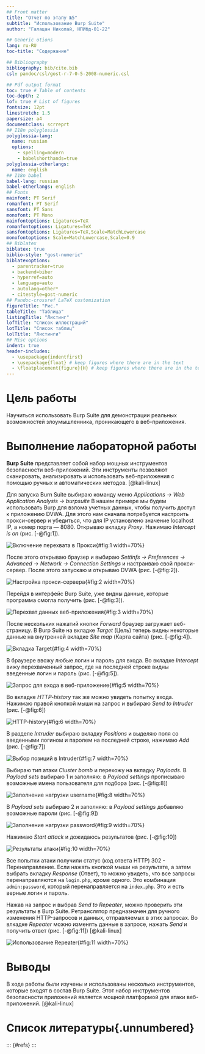 ```yaml
---
## Front matter
title: "Отчет по этапу №5"
subtitle: "Использование Burp Suite"
author: "Галацан Николай, НПИбд-01-22"

## Generic otions
lang: ru-RU
toc-title: "Содержание"

## Bibliography
bibliography: bib/cite.bib
csl: pandoc/csl/gost-r-7-0-5-2008-numeric.csl

## Pdf output format
toc: true # Table of contents
toc-depth: 2
lof: true # List of figures
fontsize: 12pt
linestretch: 1.5
papersize: a4
documentclass: scrreprt
## I18n polyglossia
polyglossia-lang:
  name: russian
  options:
	- spelling=modern
	- babelshorthands=true
polyglossia-otherlangs:
  name: english
## I18n babel
babel-lang: russian
babel-otherlangs: english
## Fonts
mainfont: PT Serif
romanfont: PT Serif
sansfont: PT Sans
monofont: PT Mono
mainfontoptions: Ligatures=TeX
romanfontoptions: Ligatures=TeX
sansfontoptions: Ligatures=TeX,Scale=MatchLowercase
monofontoptions: Scale=MatchLowercase,Scale=0.9
## Biblatex
biblatex: true
biblio-style: "gost-numeric"
biblatexoptions:
  - parentracker=true
  - backend=biber
  - hyperref=auto
  - language=auto
  - autolang=other*
  - citestyle=gost-numeric
## Pandoc-crossref LaTeX customization
figureTitle: "Рис."
tableTitle: "Таблица"
listingTitle: "Листинг"
lofTitle: "Список иллюстраций"
lotTitle: "Список таблиц"
lolTitle: "Листинги"
## Misc options
indent: true
header-includes:
  - \usepackage{indentfirst}
  - \usepackage{float} # keep figures where there are in the text
  - \floatplacement{figure}{H} # keep figures where there are in the text
---
```

# Цель работы

Научиться использовать Burp Suite для демонстрации реальных возможностей злоумышленника, проникающего в веб-приложения.

# Выполнение лабораторной работы

**Burp Suite** представляет собой набор мощных инструментов безопасности веб-приложений. Эти инструменты позволяют сканировать,
анализировать и использовать веб-приложения с помощью ручных и автоматических методов. [@kali-linux]

Для запуска Burn Suite выбираю команду меню *Applications -> Web Application Analysis -> burpsuite*
В нашем примере мы будем использовать Burp для взлома учетных данных, чтобы получить доступ к приложению DVWA. Для этого нам сначала потребуется настроить прокси-сервер и убедиться, что для IP установлено значение localhost IP, а номер порта — 8080.
Открываю вкладку *Proxy*. Нажимаю *Intercept is on* (рис. [-@fig:1]). 

![Включение перехвата в Прокси](image/1.png){#fig:1 width=70%}

После этого открываю браузер и выбираю  *Settinfs -> Preferences -> Advanced -> Network -> Connection Settings* и настраиваю свой прокси-сервер. После этого запускаю и открываю DVWA (рис. [-@fig:2]).

![Настройка прокси-сервера](image/2.png){#fig:2 width=70%}

Перейдя в интерфейс Burp Suite, уже видны данные, которые программа смогла получить (рис. [-@fig:3]).

![Перехват данных веб-приложения](image/3.png){#fig:3 width=70%}

После нескольких нажатий кнопки *Forward* браузер загружает веб-страницу. В Burp Suite на вкладке *Target* (Цель) теперь видны некоторые данные на внутренней вкладке *Site map* (Карта сайта) (рис. [-@fig:4]).

![Вкладка Target](image/4.png){#fig:4 width=70%}

В браузере ввожу любые логин и пароль для входа. Во вкладке *Intercept* вижу перехваченный запрос, где на последней строке видны введенные логин и пароль (рис. [-@fig:5]).

![Запрос для входа в веб-приложение](image/5.png){#fig:5 width=70%}

Во вкладке *HTTP-history* так же можно увидеть попытку входа. Нажимаю правой кнопкой мыши на запрос и выбираю *Send to Intruder* (рис. [-@fig:6])

![HTTP-history](image/6.png){#fig:6 width=70%}

В разделе *Intruder* выбираю вкладку *Positions* и выделяю поля со введенными логином и паролем на последней строке, нажимаю *Add* (рис. [-@fig:7])

![Выбор позиций в Intruder](image/7.png){#fig:7 width=70%}

Выбираю тип атаки *Cluster bomb* и перехожу на вкладку *Payloads*. В *Payload sets* выбираю 1 и заполняю: в *Payload settings* прописываю возможные имена пользователя для подбора (рис. [-@fig:8])

![Заполнение нагрузки username](image/8.png){#fig:8 width=70%}

В *Payload sets* выбираю 2 и заполняю: в *Payload settings* добавляю возможные пароли (рис. [-@fig:9])

![Заполнение нагрузки password](image/9.png){#fig:9 width=70%}

Нажимаю *Start attack* и дожидаюсь результатов (рис. [-@fig:10])

![Результаты атаки](image/10.png){#fig:10 width=70%}

Все попытки атаки получили статус (код ответа HTTP) 302 - Перенаправление. Если нажать  кнопкой мыши на результате, а затем выбрать вкладку *Response* (Ответ), то можно увидеть, что все запросы перенаправляются на `login.php`, кроме одного. Это комбинация `admin:password`, который перенаправляется на `index.php`. Это и есть верные логин и пароль.

Нажав на запрос и выбрав *Send to Repeater*, можно проверить эти результаты в Burp Suite. Ретранслятор предназначен для ручного изменения HTTP-запросов и данных, отправляемых в этих запросах. Во влкадке *Repeater* можно изменять данные в запросе, нажать *Send* и получить ответ (рис. [-@fig:11]) [@kali-linux]

![Использование Repeater](image/11.png){#fig:11 width=70%}

# Выводы

В ходе работы были изучены и использованы несколько инструментов, которые входят в состав Burp Suite. Этот набор инструментов безопасности приложений является мощной платформой для атаки веб-приложений. [@kali-linux]

# Список литературы{.unnumbered}

::: {#refs}
:::

